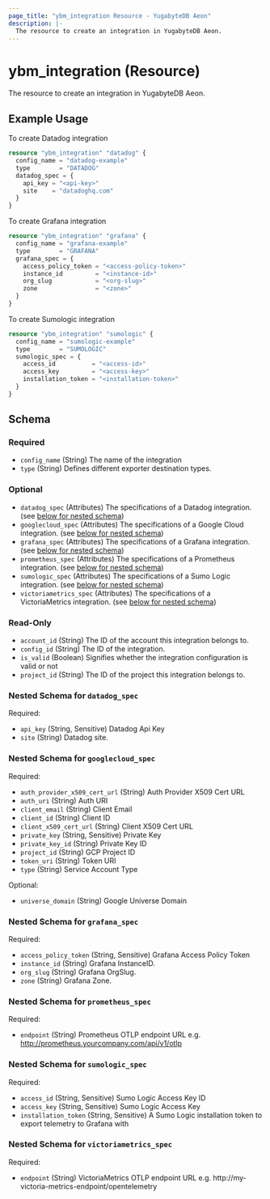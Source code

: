 ```yaml
---
page_title: "ybm_integration Resource - YugabyteDB Aeon"
description: |-
  The resource to create an integration in YugabyteDB Aeon.
---
```


# ybm_integration (Resource)

The resource to create an integration in YugabyteDB Aeon.


## Example Usage

To create Datadog integration

```terraform
resource "ybm_integration" "datadog" {
  config_name = "datadog-example"
  type        = "DATADOG"
  datadog_spec = {
    api_key = "<api-key>"
    site    = "datadoghq.com"
  }
}
```

To create Grafana integration

```terraform
resource "ybm_integration" "grafana" {
  config_name = "grafana-example"
  type        = "GRAFANA"
  grafana_spec = {
    access_policy_token = "<access-policy-token>"
    instance_id         = "<instance-id>"
    org_slug            = "<org-slug>"
    zone                = "<zone>"
  }
}
```

To create Sumologic integration

```terraform
resource "ybm_integration" "sumologic" {
  config_name = "sumologic-example"
  type        = "SUMOLOGIC"
  sumologic_spec = {
    access_id          = "<access-id>"
    access_key         = "<access-key>"
    installation_token = "<installation-token>"
  }
}
```

<!-- schema generated by tfplugindocs -->
## Schema

### Required

- `config_name` (String) The name of the integration
- `type` (String) Defines different exporter destination types.

### Optional

- `datadog_spec` (Attributes) The specifications of a Datadog integration. (see [below for nested schema](#nestedatt--datadog_spec))
- `googlecloud_spec` (Attributes) The specifications of a Google Cloud integration. (see [below for nested schema](#nestedatt--googlecloud_spec))
- `grafana_spec` (Attributes) The specifications of a Grafana integration. (see [below for nested schema](#nestedatt--grafana_spec))
- `prometheus_spec` (Attributes) The specifications of a Prometheus integration. (see [below for nested schema](#nestedatt--prometheus_spec))
- `sumologic_spec` (Attributes) The specifications of a Sumo Logic integration. (see [below for nested schema](#nestedatt--sumologic_spec))
- `victoriametrics_spec` (Attributes) The specifications of a VictoriaMetrics integration. (see [below for nested schema](#nestedatt--victoriametrics_spec))

### Read-Only

- `account_id` (String) The ID of the account this integration belongs to.
- `config_id` (String) The ID of the integration.
- `is_valid` (Boolean) Signifies whether the integration configuration is valid or not
- `project_id` (String) The ID of the project this integration belongs to.

<a id="nestedatt--datadog_spec"></a>
### Nested Schema for `datadog_spec`

Required:

- `api_key` (String, Sensitive) Datadog Api Key
- `site` (String) Datadog site.


<a id="nestedatt--googlecloud_spec"></a>
### Nested Schema for `googlecloud_spec`

Required:

- `auth_provider_x509_cert_url` (String) Auth Provider X509 Cert URL
- `auth_uri` (String) Auth URI
- `client_email` (String) Client Email
- `client_id` (String) Client ID
- `client_x509_cert_url` (String) Client X509 Cert URL
- `private_key` (String, Sensitive) Private Key
- `private_key_id` (String) Private Key ID
- `project_id` (String) GCP Project ID
- `token_uri` (String) Token URI
- `type` (String) Service Account Type

Optional:

- `universe_domain` (String) Google Universe Domain


<a id="nestedatt--grafana_spec"></a>
### Nested Schema for `grafana_spec`

Required:

- `access_policy_token` (String, Sensitive) Grafana Access Policy Token
- `instance_id` (String) Grafana InstanceID.
- `org_slug` (String) Grafana OrgSlug.
- `zone` (String) Grafana Zone.


<a id="nestedatt--prometheus_spec"></a>
### Nested Schema for `prometheus_spec`

Required:

- `endpoint` (String) Prometheus OTLP endpoint URL e.g. http://prometheus.yourcompany.com/api/v1/otlp


<a id="nestedatt--sumologic_spec"></a>
### Nested Schema for `sumologic_spec`

Required:

- `access_id` (String, Sensitive) Sumo Logic Access Key ID
- `access_key` (String, Sensitive) Sumo Logic Access Key
- `installation_token` (String, Sensitive) A Sumo Logic installation token to export telemetry to Grafana with


<a id="nestedatt--victoriametrics_spec"></a>
### Nested Schema for `victoriametrics_spec`

Required:

- `endpoint` (String) VictoriaMetrics OTLP endpoint URL e.g. http://my-victoria-metrics-endpoint/opentelemetry
